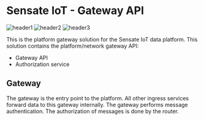 # Sensate IoT - Gateway API

![header1] ![header2] ![header3]

This is the platform gateway solution for the Sensate IoT data platform. This
solution contains the platform/network gateway API:

- Gateway API
- Authorization service

## Gateway

The gateway is the entry point to the platform. All other ingress services forward
data to this gateway internally. The gateway performs message authentication. The
authorization of messages is done by the router.

[header1]: https://github.com/sensate-iot/platform-gateway/workflows/Docker/badge.svg "Docker Build"
[header2]: https://github.com/sensate-iot/platform-gateway/workflows/Format%20check/badge.svg ".NET format"
[header3]: https://img.shields.io/badge/version-v1.0.0-informational "Sensate IoT version"
